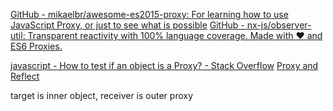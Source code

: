 [GitHub - mikaelbr/awesome-es2015-proxy: For learning how to use JavaScript Proxy, or just to see what is possible](https://github.com/mikaelbr/awesome-es2015-proxy)
[GitHub - nx-js/observer-util: Transparent reactivity with 100% language coverage. Made with ❤️ and ES6 Proxies.](https://github.com/nx-js/observer-util)

[javascript - How to test if an object is a Proxy? - Stack Overflow](https://stackoverflow.com/questions/36372611/how-to-test-if-an-object-is-a-proxy)
[Proxy and Reflect](https://javascript.info/proxy)

target is inner object, receiver is outer proxy